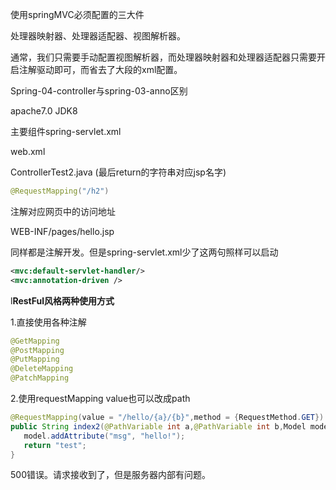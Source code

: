 使用springMVC必须配置的三大件

处理器映射器、处理器适配器、视图解析器。

通常，我们只需要手动配置视图解析器，而处理器映射器和处理器适配器只需要开启注解驱动即可，而省去了大段的xml配置。



Spring-04-controller与spring-03-anno区别

apache7.0 JDK8

主要组件spring-servlet.xml

web.xml

ControllerTest2.java (最后return的字符串对应jsp名字)

```java
@RequestMapping("/h2")
```

注解对应网页中的访问地址

WEB-INF/pages/hello.jsp

同样都是注解开发。但是spring-servlet.xml少了这两句照样可以启动

```xml
<mvc:default-servlet-handler/>
<mvc:annotation-driven />
```

l**RestFul风格两种使用方式**

1.直接使用各种注解

```java
@GetMapping
@PostMapping
@PutMapping
@DeleteMapping
@PatchMapping
```

2.使用requestMapping   value也可以改成path

```java
@RequestMapping(value = "/hello/{a}/{b}",method = {RequestMethod.GET})
public String index2(@PathVariable int a,@PathVariable int b,Model model){
   model.addAttribute("msg", "hello!");
   return "test";
}
```

500错误。请求接收到了，但是服务器内部有问题。